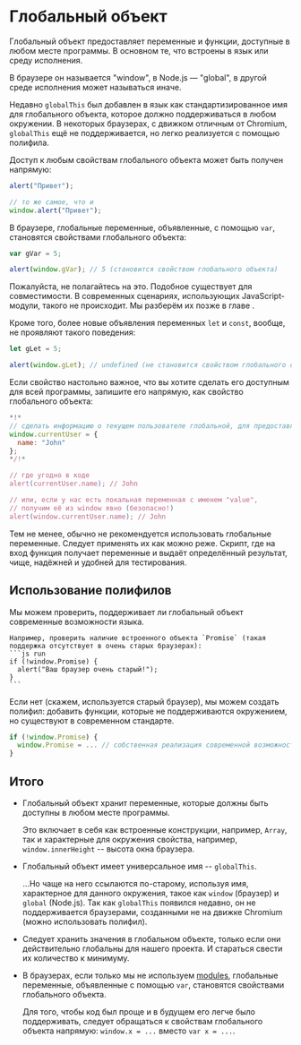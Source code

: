 
# Глобальный объект

Глобальный объект предоставляет переменные и функции, доступные в любом месте программы. В основном те, что встроены в язык или среду исполнения.

В браузере он называется "window", в Node.js — "global", в другой среде исполнения может называться иначе.

Недавно `globalThis` был добавлен в язык как стандартизированное имя для глобального объекта, которое должно поддерживаться в любом окружении. В некоторых браузерах, с движком отличным от Chromium, `globalThis` ещё не поддерживается, но легко реализуется с помощью полифила.

Доступ к любым свойствам глобального объекта может быть получен напрямую:

```js run
alert("Привет");

// то же самое, что и
window.alert("Привет");
```

В браузере, глобальные переменные, объявленные, с помощью `var`, становятся свойствами глобального объекта:

```js run untrusted refresh
var gVar = 5;

alert(window.gVar); // 5 (становится свойством глобального объекта)
```

Пожалуйста, не полагайтесь на это. Подобное существует для совместимости. В современных сценариях, использующих JavaScript-модули, такого не происходит. Мы разберём их позже в главе  [](info:modules).

Кроме того, более новые объявления переменных `let` и `const`, вообще, не проявляют такого поведения:

```js run untrusted refresh
let gLet = 5;

alert(window.gLet); // undefined (не становится свойством глобального объекта)
```

Если свойство настольно важное, что вы хотите сделать его доступным для всей программы, запишите его напрямую, как свойство глобального объекта:

```js run
*!*
// сделать информацию о текущем пользователе глобальной, для предоставления доступа к ней всем скриптам
window.currentUser = {
  name: "John"
};
*/!*

// где угодно в коде
alert(currentUser.name); // John

// или, если у нас есть локальная переменная с именем "value",
// получим её из window явно (безопасно!)
alert(window.currentUser.name); // John
```

Тем не менее, обычно не рекомендуется использовать глобальные переменные. Следует применять их как можно реже. Скрипт, где на вход функция получает переменные и выдаёт определённый результат, чище, надёжней и удобней для тестирования.

## Использование полифилов

Мы можем проверить, поддерживает ли глобальный объект современные возможности языка.

    Например, проверить наличие встроенного объекта `Promise` (такая поддержка отсутствует в очень старых браузерах):
    ```js run
    if (!window.Promise) {
      alert("Ваш браузер очень старый!");
    }
    ```

Если нет (скажем, используется старый браузер), мы можем создать полифил: добавить функции, которые не поддерживаются окружением, но существуют в современном стандарте.

```js run
if (!window.Promise) {
  window.Promise = ... // собственная реализация современной возможности языка
}
```

## Итого

- Глобальный объект хранит переменные, которые должны быть доступны в любом месте программы.

    Это включает в себя как встроенные конструкции, например, `Array`, так и характерные для окружения свойства, например, `window.innerHeight` -- высота окна браузера.
- Глобальный объект имеет универсальное имя -- `globalThis`.

    ...Но чаще на него ссылаются по-старому, используя имя, характерное для данного окружения, такое как `window` (браузер) и `global` (Node.js). Так как `globalThis` появился недавно, он не поддерживается браузерами, созданными не на движке Chromium (можно использовать полифил).
- Следует хранить значения в глобальном объекте, только если они действительно глобальны для нашего проекта. И стараться свести их количество к минимуму.
- В браузерах, если только мы не используем [modules](info:modules), глобальные переменные, объявленные с помощью `var`, становятся свойствами глобального объекта.

    Для того, чтобы код был проще и в будущем его легче было поддерживать, следует обращаться к свойствам глобального объекта напрямую: `window.x = ...` вместо `var x = ...`.
